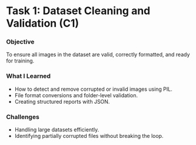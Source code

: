 # Task 1: Dataset Cleaning and Validation (C1)

### Objective
To ensure all images in the dataset are valid, correctly formatted, and ready for training.

### What I Learned
- How to detect and remove corrupted or invalid images using PIL.
- File format conversions and folder-level validation.
- Creating structured reports with JSON.

### Challenges
- Handling large datasets efficiently.
- Identifying partially corrupted files without breaking the loop.
